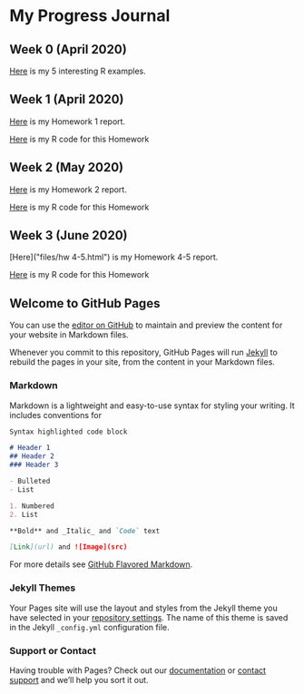 # My Progress Journal

## Week 0 (April 2020)

[Here](files/interesting_examples.html) is my 5 interesting R examples.

## Week 1 (April 2020)

[Here](files/hw1_report.html) is my Homework 1 report.

[Here](files/hw1.R) is my R code for this Homework

## Week 2 (May 2020)

[Here](files/hw2_report.html) is my Homework 2 report.

[Here](files/hw2.R) is my R code for this Homework

## Week 3 (June 2020)

[Here]("files/hw 4-5.html") is my Homework 4-5 report.

[Here](files/hw4-5.R) is my R code for this Homework

## Welcome to GitHub Pages

You can use the [editor on GitHub](https://github.com/BU-IE-360/ilgazgulsen/edit/master/index.md) to maintain and preview the content for your website in Markdown files.

Whenever you commit to this repository, GitHub Pages will run [Jekyll](https://jekyllrb.com/) to rebuild the pages in your site, from the content in your Markdown files.

### Markdown

Markdown is a lightweight and easy-to-use syntax for styling your writing. It includes conventions for

```markdown
Syntax highlighted code block

# Header 1
## Header 2
### Header 3

- Bulleted
- List

1. Numbered
2. List

**Bold** and _Italic_ and `Code` text

[Link](url) and ![Image](src)
```

For more details see [GitHub Flavored Markdown](https://guides.github.com/features/mastering-markdown/).

### Jekyll Themes

Your Pages site will use the layout and styles from the Jekyll theme you have selected in your [repository settings](https://github.com/BU-IE-360/ilgazgulsen/settings). The name of this theme is saved in the Jekyll `_config.yml` configuration file.

### Support or Contact

Having trouble with Pages? Check out our [documentation](https://help.github.com/categories/github-pages-basics/) or [contact support](https://github.com/contact) and we’ll help you sort it out.

